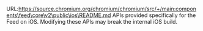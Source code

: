 URL:https://source.chromium.org/chromium/chromium/src/+/main:components\feed\core\v2\public\ios\README.md
APIs provided specifically for the Feed on iOS. Modifying these APIs may break
the internal iOS build.
